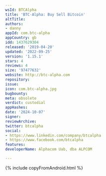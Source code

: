 ```yaml
---
wsId: BTCAlpha
title: 'BTC-Alpha: Buy Sell Bitcoin'
altTitle: 
authors:
- danny
appId: com.btc-alpha
appCountry: gb
idd: 1437629304
released: '2019-04-20'
updated: '2022-09-25'
version: '1.15.1'
stars: 4
reviews: 4
size: '97477632'
website: http://btc-alpha.com
repository: 
issue: 
icon: com.btc-alpha.jpg
bugbounty: 
meta: obsolete
verdict: custodial
appHashes: 
date: '2024-10-07'
signer: 
reviewArchive: 
twitter: btcalpha
social:
- https://www.linkedin.com/company/btcalpha
- https://www.facebook.com/btcalpha
features: 
developerName: Alphacom Uab, dba ALPCOM

---
```


{% include copyFromAndroid.html %}


